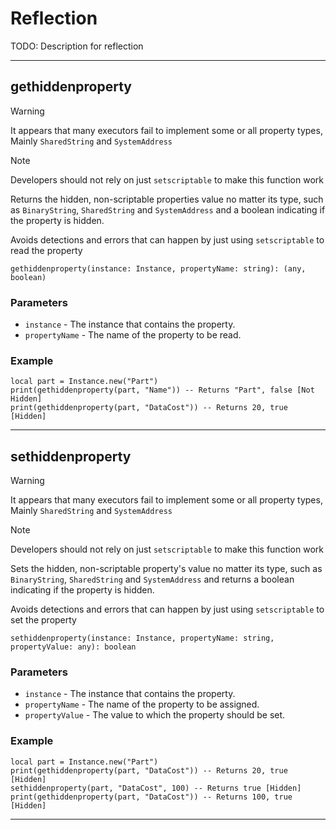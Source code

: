 # Reflection

TODO: Description for reflection

---

## gethiddenproperty

> [!WARNING]
> It appears that many executors fail to implement some or all property types, Mainly `SharedString` and `SystemAddress`

> [!NOTE]
> Developers should not rely on just `setscriptable` to make this function work

Returns the hidden, non-scriptable properties value no matter its type, such as `BinaryString`, `SharedString` and `SystemAddress` and a boolean indicating if the property is hidden.

Avoids detections and errors that can happen by just using `setscriptable` to read the property

```luau
gethiddenproperty(instance: Instance, propertyName: string): (any, boolean)
```

### Parameters

- `instance` - The instance that contains the property.
- `propertyName` - The name of the property to be read.

### Example

```luau
local part = Instance.new("Part")
print(gethiddenproperty(part, "Name")) -- Returns "Part", false [Not Hidden]
print(gethiddenproperty(part, "DataCost")) -- Returns 20, true [Hidden]
```

---

## sethiddenproperty

> [!WARNING]
> It appears that many executors fail to implement some or all property types, Mainly `SharedString` and `SystemAddress`

> [!NOTE]
> Developers should not rely on just `setscriptable` to make this function work

Sets the hidden, non-scriptable property's value no matter its type, such as `BinaryString`, `SharedString` and `SystemAddress` and returns a boolean indicating if the property is hidden.

Avoids detections and errors that can happen by just using `setscriptable` to set the property

```luau
sethiddenproperty(instance: Instance, propertyName: string, propertyValue: any): boolean
```

### Parameters

- `instance` - The instance that contains the property.
- `propertyName` - The name of the property to be assigned.
- `propertyValue` - The value to which the property should be set.

### Example

```luau
local part = Instance.new("Part")
print(gethiddenproperty(part, "DataCost")) -- Returns 20, true [Hidden]
sethiddenproperty(part, "DataCost", 100) -- Returns true [Hidden]
print(gethiddenproperty(part, "DataCost")) -- Returns 100, true [Hidden]
```

---
